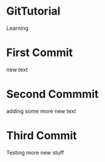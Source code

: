 # GitTutorial
Learning


# First Commit
new text

# Second Commmit 
adding some more new text 

# Third Commit 
Testing more new stuff
